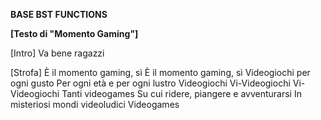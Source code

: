 **BASE BST FUNCTIONS**

**[Testo di "Momento Gaming"]**

[Intro]
Va bene ragazzi

[Strofa]
È il momento gaming, sì
È il momento gaming, sì
Videogiochi per ogni gusto
Per ogni età e per ogni lustro
Videogiochi
Vi-Videogiochi
Vi-Videogiochi
Tanti videogames
Su cui ridere, piangere e avventurarsi
In misteriosi mondi videoludici
Videogames
